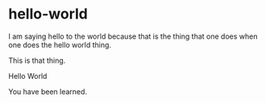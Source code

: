 # hello-world

I am saying hello to the world because that is the thing that one does when one does the hello world thing.

This is that thing.

Hello World

You have been learned.

